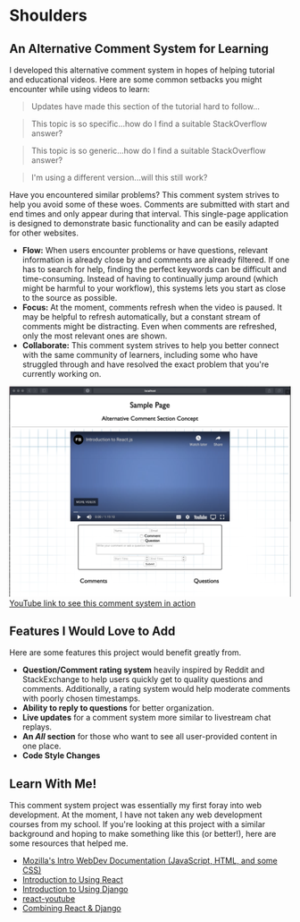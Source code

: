 # Shoulders
## An Alternative Comment System for Learning

I developed this alternative comment system in hopes of helping tutorial and educational videos.  Here are some common setbacks you might encounter while using videos to learn:

> Updates have made this section of the tutorial hard to follow...

> This topic is so specific...how do I find a suitable StackOverflow answer?

> This topic is so generic...how do I find a suitable StackOverflow answer?

> I'm using a different version...will this still work?

Have you encountered similar problems?  This comment system strives to help you avoid some of these woes.  Comments are submitted with start and end times and only appear during that interval.  This single-page application is designed to demonstrate basic functionality and can be easily adapted for other websites.  

- **Flow:** When users encounter problems or have questions, relevant information is already close by and comments are already filtered.  If one has to search for help, finding the perfect keywords can be difficult and time-consuming.  Instead of having to continually jump around (which might be harmful to your workflow), this systems lets you start as close to the source as possible. 
- **Focus:** At the moment, comments refresh when the video is paused.  It may be helpful to refresh automatically, but a constant stream of comments might be distracting.  Even when comments are refreshed, only the most relevant ones are shown.
- **Collaborate:** This comment system strives to help you better connect with the same community of learners, including some who have struggled through and have resolved the exact problem that you're currently working on.

![interface image](interface.png)
[YouTube link to see this comment system in action](https://www.youtube.com/watch?v=-axWHBeDJPY)

## Features I Would Love to Add

Here are some features this project would benefit greatly from.  
- **Question/Comment rating system** heavily inspired by Reddit and StackExchange to help users quickly get to quality questions and comments.  Additionally, a rating system would help moderate comments with poorly chosen timestamps.
- **Ability to reply to questions** for better organization.
- **Live updates** for a comment system more similar to livestream chat replays.
- **An *All* section** for those who want to see all user-provided content in one place.
- **Code Style Changes** 

## Learn With Me!
This comment system project was essentially my first foray into web development.  At the moment, I have not taken any web development courses from my school.  If you're looking at this project with a similar background and hoping to make something like this (or better!), here are some resources that helped me.

- [Mozilla's Intro WebDev Documentation (JavaScript, HTML, and some CSS)](https://developer.mozilla.org/en-US/docs/Learn/Getting_started_with_the_web/JavaScript_basics)
- [Introduction to Using React](https://reactjs.org/docs/getting-started.html)
- [Introduction to Using Django](https://docs.djangoproject.com/en/3.1/intro/tutorial01/)
- [react-youtube](https://www.npmjs.com/package/react-youtube)
- [Combining React & Django](https://www.valentinog.com/blog/drf/)